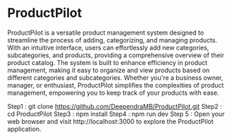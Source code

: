 # ProductPilot

ProductPilot is a versatile product management system designed to streamline the process of adding, categorizing, and managing products. With an intuitive interface, users can effortlessly add new categories, subcategories, and products, providing a comprehensive overview of their product catalog. The system is built to enhance efficiency in product management, making it easy to organize and view products based on different categories and subcategories. Whether you're a business owner, manager, or enthusiast, ProductPilot simplifies the complexities of product management, empowering you to keep track of your products with ease.

Step1 : git clone https://github.com/DeependraMB/ProductPilot.git
Step2 : cd ProductPilot
Step3 : npm install
Step4 : npm run dev
Step 5 : Open your web browser and visit http://localhost:3000 to explore
the ProductPilot application.

